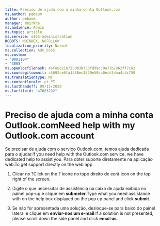 ```yaml
---
title: Preciso de ajuda com a minha conta Outlook.com
ms.author: pebaum
author: pebaum
manager: mnirkhe
ms.audience: Admin
ms.topic: article
ms.service: o365-administration
ROBOTS: NOINDEX, NOFOLLOW
localization_priority: Normal
ms.collection: Adm_O365
ms.custom:
- "9001104"
- "3065"
ms.openlocfilehash: 46fe8d21b725083b733fdd9cc0a77b2962ff7c62
ms.sourcegitcommit: c6692ce0fa1358ec3529e59ca0ecdfdea4cdc759
ms.translationtype: MT
ms.contentlocale: pt-PT
ms.lasthandoff: 09/15/2020
ms.locfileid: "47803292"
---
```

# <a name="need-help-with-my-outlookcom-account"></a><span data-ttu-id="e29a0-102">Preciso de ajuda com a minha conta Outlook.com</span><span class="sxs-lookup"><span data-stu-id="e29a0-102">Need help with my Outlook.com account</span></span>

<span data-ttu-id="e29a0-103">Se precisar de ajuda com o serviço Outlook.com, temos ajuda dedicada para o ajudar.</span><span class="sxs-lookup"><span data-stu-id="e29a0-103">If you need help with the Outlook.com service, we have dedicated help to assist you.</span></span> <span data-ttu-id="e29a0-104">Para obter suporte diretamente na aplicação web:</span><span class="sxs-lookup"><span data-stu-id="e29a0-104">To get support directly on the web app:</span></span> 

1. <span data-ttu-id="e29a0-105">Clicar no ?</span><span class="sxs-lookup"><span data-stu-id="e29a0-105">Click on the ?</span></span> <span data-ttu-id="e29a0-106">ícone no topo direito do ecrã.</span><span class="sxs-lookup"><span data-stu-id="e29a0-106">icon on the top right of the screen.</span></span> 

2. <span data-ttu-id="e29a0-107">Digite o que necessitar de assistência na caixa de ajuda exibida no painel pop-up e clique em **submeter**.</span><span class="sxs-lookup"><span data-stu-id="e29a0-107">Type what you need assistance with on the help box displayed on the pop up panel and click **submit**.</span></span> 

3. <span data-ttu-id="e29a0-108">Se não for apresentada uma solução, desloque-se para baixo do painel lateral e clique em **enviar-nos um e-mail**.</span><span class="sxs-lookup"><span data-stu-id="e29a0-108">If a solution is not presented, please scroll down the side panel and click **email us**.</span></span>
